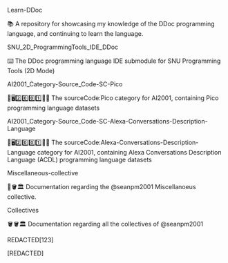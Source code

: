 
Learn-DDoc

📚️ A repository for showcasing my knowledge of the DDoc programming language, and continuing to learn the language. 

SNU_2D_ProgrammingTools_IDE_DDoc

⌨️ The DDoc programming language IDE submodule for SNU Programming Tools (2D Mode)

AI2001_Category-Source_Code-SC-Pico

🧠️🖥️2️⃣️0️⃣️0️⃣️1️⃣️💾️📜️ The sourceCode:Pico category for AI2001, containing Pico programming language datasets 

AI2001_Category-Source_Code-SC-Alexa-Conversations-Description-Language

🧠️🖥️2️⃣️0️⃣️0️⃣️1️⃣️💾️📜️ The sourceCode:Alexa-Conversations-Description-Language category for AI2001, containing Alexa Conversations Description Language (ACDL) programming language datasets 

Miscellaneous-collective

🦄️🪣️🏛️ Documentation regarding the @seanpm2001 Miscellanoeus collective. 

Collectives

🪣️🪣️🏛️ Documentation regarding all the collectives of @seanpm2001

REDACTED[123]

[REDACTED]

